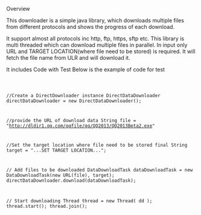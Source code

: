 Overview

This downloader is a simple java library, which downloads multiple files from different protocols and shows the progress of each download.

It support almost all protocols inc http, ftp, https, sftp etc.
This library is multi threaded which can download multiple files in parallel. In input only URL and TARGET LOCATION(where file need to be stored) is required. It will fetch the file name from ULR and will download it.  

It includes Code with Test
Below is the example of code for test

<code>

//Create a DirectDownloader instance
	DirectDataDownloader directDataDownloader = new DirectDataDownloader();

//provide the URL of download data 
	String file = "http://dldir1.qq.com/qqfile/qq/QQ2013/QQ2013Beta2.exe"

//Set the target location where file need to be stored
	final String target = "...SET TARGET LOCATION...";

// Add files to be downloaded
	DataDownloadTask dataDownloadTask = new DataDownloadTask(new URL(file), target);
	directDataDownloader.download(dataDownloadTask);
  
 // Start downloading
 Thread thread = new Thread( dd );
 thread.start();
 thread.join();
</code>
 


